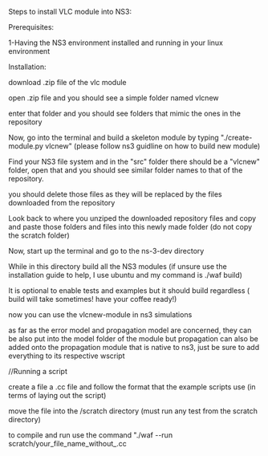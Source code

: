 Steps to install VLC module into NS3:

Prerequisites:

1-Having the NS3 environment installed and running in your linux environment

Installation:

download .zip file of the vlc module

open .zip file and you should see a simple folder named vlcnew

enter that folder and you should see folders that mimic the ones in the repository

Now, go into the terminal and build a skeleton module by typing "./create-module.py vlcnew" (please follow ns3 guidline on how to build new module)

Find your NS3 file system and in the "src" folder there should be a "vlcnew" folder, open that and you should see similar folder names to that of the repository.

you should delete those files as they will be replaced by the files downloaded from the repository

Look back to where you unziped the downloaded repository files and copy and paste those folders and files into this newly made folder (do not copy the scratch folder)

Now, start up the terminal and go to the ns-3-dev directory

While in this directory build all the NS3 modules (if unsure use the installation guide to help, I use ubuntu and my command is ./waf build)

It is optional to enable tests and examples but it should build regardless ( build will take sometimes! have your coffee ready!)

now you can use the vlcnew-module in ns3 simulations

as far as the error model and propagation model are concerned, they can be also put into the model folder of the module but propagation can also be added onto the propagation module that is native to ns3, just be sure to add everything to its respective wscript

//Running a script

create a file a .cc file and follow the format that the example scripts use (in terms of laying out the script)

move the file into the /scratch directory (must run any test from the scratch directory)

to compile and run use the command "./waf --run scratch/your_file_name_without_.cc
